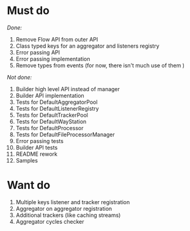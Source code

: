 # Must do
_Done:_
1. Remove Flow API from outer API
1. Class typed keys for an aggregator and listeners registry
1. Error passing API
1. Error passing implementation
1. Remove types from events (for now, there isn't much use of them )

_Not done:_
1. Builder high level API instead of manager
1. Builder API implementation
1. Tests for DefaultAggregatorPool
1. Tests for DefaultListenerRegistry
1. Tests for DefaultTrackerPool
1. Tests for DefaultWayStation
1. Tests for DefaultProcessor
1. Tests for DefaultFileProcessorManager
1. Error passing tests
1. Builder API tests
1. README rework
1. Samples

# Want do
1. Multiple keys listener and tracker registration
1. Aggregator on aggregator registration
1. Additional trackers (like caching streams)
1. Aggregator cycles checker